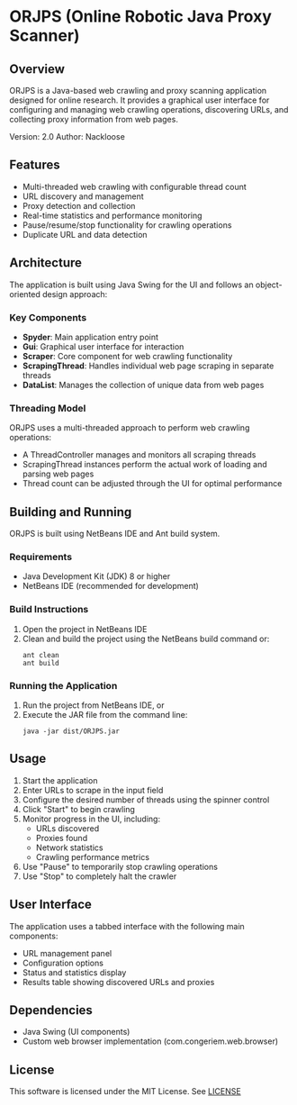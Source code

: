 # ORJPS (Online Robotic Java Proxy Scanner)

## Overview
ORJPS is a Java-based web crawling and proxy scanning application designed for online research. It provides a graphical user interface for configuring and managing web crawling operations, discovering URLs, and collecting proxy information from web pages.

Version: 2.0
Author: Nackloose

## Features
- Multi-threaded web crawling with configurable thread count
- URL discovery and management
- Proxy detection and collection
- Real-time statistics and performance monitoring
- Pause/resume/stop functionality for crawling operations
- Duplicate URL and data detection

## Architecture
The application is built using Java Swing for the UI and follows an object-oriented design approach:

### Key Components
- **Spyder**: Main application entry point
- **Gui**: Graphical user interface for interaction
- **Scraper**: Core component for web crawling functionality
- **ScrapingThread**: Handles individual web page scraping in separate threads
- **DataList**: Manages the collection of unique data from web pages

### Threading Model
ORJPS uses a multi-threaded approach to perform web crawling operations:
- A ThreadController manages and monitors all scraping threads
- ScrapingThread instances perform the actual work of loading and parsing web pages
- Thread count can be adjusted through the UI for optimal performance

## Building and Running
ORJPS is built using NetBeans IDE and Ant build system.

### Requirements
- Java Development Kit (JDK) 8 or higher
- NetBeans IDE (recommended for development)

### Build Instructions
1. Open the project in NetBeans IDE
2. Clean and build the project using the NetBeans build command or:
   ```
   ant clean
   ant build
   ```

### Running the Application
1. Run the project from NetBeans IDE, or
2. Execute the JAR file from the command line:
   ```
   java -jar dist/ORJPS.jar
   ```

## Usage
1. Start the application
2. Enter URLs to scrape in the input field
3. Configure the desired number of threads using the spinner control
4. Click "Start" to begin crawling
5. Monitor progress in the UI, including:
   - URLs discovered
   - Proxies found
   - Network statistics
   - Crawling performance metrics
6. Use "Pause" to temporarily stop crawling operations
7. Use "Stop" to completely halt the crawler

## User Interface
The application uses a tabbed interface with the following main components:
- URL management panel
- Configuration options
- Status and statistics display
- Results table showing discovered URLs and proxies

## Dependencies
- Java Swing (UI components)
- Custom web browser implementation (com.congeriem.web.browser)

## License
This software is licensed under the MIT License.
See [LICENSE](LICENSE)
